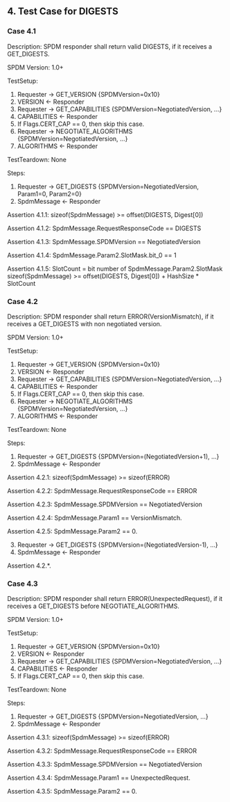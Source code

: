 ## 4. Test Case for DIGESTS

### Case 4.1

Description: SPDM responder shall return valid DIGESTS, if it receives a GET_DIGESTS.

SPDM Version: 1.0+

TestSetup:
1. Requester -> GET_VERSION {SPDMVersion=0x10}
2. VERSION <- Responder
3. Requester -> GET_CAPABILITIES {SPDMVersion=NegotiatedVersion, ...}
4. CAPABILITIES <- Responder
5. If Flags.CERT_CAP == 0, then skip this case.
6. Requester -> NEGOTIATE_ALGORITHMS {SPDMVersion=NegotiatedVersion, ...}
7. ALGORITHMS <- Responder

TestTeardown: None

Steps:
1. Requester -> GET_DIGESTS {SPDMVersion=NegotiatedVersion, Param1=0, Param2=0}
2. SpdmMessage <- Responder

Assertion 4.1.1:
    sizeof(SpdmMessage) >= offset(DIGESTS, Digest[0])

Assertion 4.1.2:
    SpdmMessage.RequestResponseCode == DIGESTS

Assertion 4.1.3:
    SpdmMessage.SPDMVersion == NegotiatedVersion

Assertion 4.1.4:
    SpdmMessage.Param2.SlotMask.bit_0 == 1

Assertion 4.1.5:
    SlotCount = bit number of SpdmMessage.Param2.SlotMask
    sizeof(SpdmMessage) >= offset(DIGESTS, Digest[0]) + HashSize * SlotCount

### Case 4.2

Description: SPDM responder shall return ERROR(VersionMismatch), if it receives a GET_DIGESTS with non negotiated version.

SPDM Version: 1.0+

TestSetup:
1. Requester -> GET_VERSION {SPDMVersion=0x10}
2. VERSION <- Responder
3. Requester -> GET_CAPABILITIES {SPDMVersion=NegotiatedVersion, ...}
4. CAPABILITIES <- Responder
5. If Flags.CERT_CAP == 0, then skip this case.
6. Requester -> NEGOTIATE_ALGORITHMS {SPDMVersion=NegotiatedVersion, ...}
7. ALGORITHMS <- Responder

TestTeardown: None

Steps:
1. Requester -> GET_DIGESTS {SPDMVersion=(NegotiatedVersion+1), ...}
2. SpdmMessage <- Responder

Assertion 4.2.1:
    sizeof(SpdmMessage) >= sizeof(ERROR)

Assertion 4.2.2:
    SpdmMessage.RequestResponseCode == ERROR

Assertion 4.2.3:
    SpdmMessage.SPDMVersion == NegotiatedVersion

Assertion 4.2.4:
    SpdmMessage.Param1 == VersionMismatch.

Assertion 4.2.5:
    SpdmMessage.Param2 == 0.

3. Requester -> GET_DIGESTS {SPDMVersion=(NegotiatedVersion-1), ...}
4. SpdmMessage <- Responder

Assertion 4.2.*.

### Case 4.3

Description: SPDM responder shall return ERROR(UnexpectedRequest), if it receives a GET_DIGESTS before NEGOTIATE_ALGORITHMS.

SPDM Version: 1.0+

TestSetup:
1. Requester -> GET_VERSION {SPDMVersion=0x10}
2. VERSION <- Responder
3. Requester -> GET_CAPABILITIES {SPDMVersion=NegotiatedVersion, ...}
4. CAPABILITIES <- Responder
5. If Flags.CERT_CAP == 0, then skip this case.

TestTeardown: None

Steps:
1. Requester -> GET_DIGESTS {SPDMVersion=NegotiatedVersion, ...}
2. SpdmMessage <- Responder

Assertion 4.3.1:
    sizeof(SpdmMessage) >= sizeof(ERROR)

Assertion 4.3.2:
    SpdmMessage.RequestResponseCode == ERROR

Assertion 4.3.3:
    SpdmMessage.SPDMVersion == NegotiatedVersion

Assertion 4.3.4:
    SpdmMessage.Param1 == UnexpectedRequest.

Assertion 4.3.5:
    SpdmMessage.Param2 == 0.
